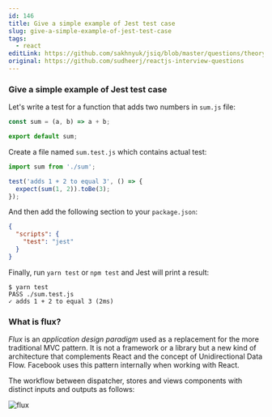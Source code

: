 ```yaml
---
id: 146
title: Give a simple example of Jest test case
slug: give-a-simple-example-of-jest-test-case
tags:
  - react
editLink: https://github.com/sakhnyuk/jsiq/blob/master/questions/theory/react/146.md
original: https://github.com/sudheerj/reactjs-interview-questions
---
```


### Give a simple example of Jest test case

Let's write a test for a function that adds two numbers in `sum.js` file:

```javascript
const sum = (a, b) => a + b;

export default sum;
```

Create a file named `sum.test.js` which contains actual test:

```javascript
import sum from './sum';

test('adds 1 + 2 to equal 3', () => {
  expect(sum(1, 2)).toBe(3);
});
```

And then add the following section to your `package.json`:

```json
{
  "scripts": {
    "test": "jest"
  }
}
```

Finally, run `yarn test` or `npm test` and Jest will print a result:

```console
$ yarn test
PASS ./sum.test.js
✓ adds 1 + 2 to equal 3 (2ms)
```

### What is flux?

_Flux_ is an _application design paradigm_ used as a replacement for the more traditional MVC pattern. It is not a framework or a library but a new kind of architecture that complements React and the concept of Unidirectional Data Flow. Facebook uses this pattern internally when working with React.

The workflow between dispatcher, stores and views components with distinct inputs and outputs as follows:

![flux](images/flux.png)